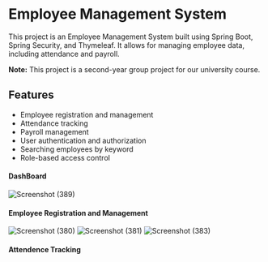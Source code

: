 # Employee Management System

This project is an Employee Management System built using Spring Boot, Spring Security, and Thymeleaf. It allows for managing employee data, including attendance and payroll.

**Note:** This project is a second-year group project for our university course.


## Features

- Employee registration and management
- Attendance tracking
- Payroll management
- User authentication and authorization
- Searching employees by keyword
- Role-based access control

#### DashBoard
![Screenshot (389)](https://github.com/NipuniVithana/Employee_Management_System/assets/99274261/6a21aee8-0c89-496f-888f-77c92045565d)

#### Employee Registration and Management
![Screenshot (380)](https://github.com/NipuniVithana/Employee_Management_System/assets/99274261/3476bdec-a732-4209-9cfd-b8d872c06983)
![Screenshot (381)](https://github.com/NipuniVithana/Employee_Management_System/assets/99274261/1a53c941-f043-447a-a024-f5a44493f7c3)
![Screenshot (383)](https://github.com/NipuniVithana/Employee_Management_System/assets/99274261/76131cf1-74f8-445a-9cf6-395e8c9719c8)

#### Attendence Tracking



